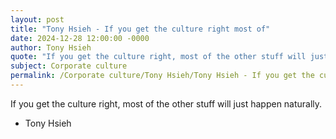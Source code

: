 ```yaml
---
layout: post
title: "Tony Hsieh - If you get the culture right most of"
date: 2024-12-28 12:00:00 -0000
author: Tony Hsieh
quote: "If you get the culture right, most of the other stuff will just happen naturally."
subject: Corporate culture
permalink: /Corporate culture/Tony Hsieh/Tony Hsieh - If you get the culture right most of
---
```


If you get the culture right, most of the other stuff will just happen naturally.

- Tony Hsieh
